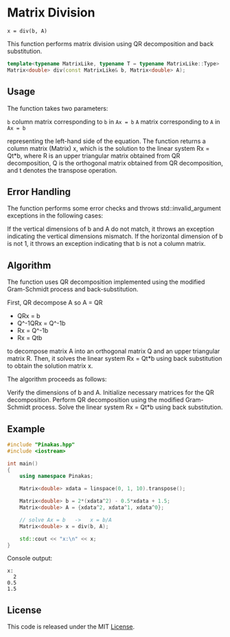 # Matrix Division
```text
x = div(b, A)
```

This function performs matrix division using QR decomposition and back substitution.

```cpp
template<typename MatrixLike, typename T = typename MatrixLike::Type>
Matrix<double> div(const MatrixLike& b, Matrix<double> A);
```

## Usage

The function takes two parameters:

`b` column matrix corresponding to `b` in `Ax = b`
`A` matrix corresponding to `A` in `Ax = b`


representing the left-hand side of the equation.
The function returns a column matrix (Matrix<double>) x, which is the solution to the linear system Rx = Qt*b, where R is an upper triangular matrix obtained from QR decomposition, Q is the orthogonal matrix obtained from QR decomposition, and t denotes the transpose operation.

## Error Handling
The function performs some error checks and throws std::invalid_argument exceptions in the following cases:

If the vertical dimensions of b and A do not match, it throws an exception indicating the vertical dimensions mismatch.
If the horizontal dimension of b is not 1, it throws an exception indicating that b is not a column matrix.

## Algorithm
The function uses QR decomposition implemented using the modified Gram-Schmidt process and back-substitution.

First, QR decompose A so A = QR
* QRx = b
* Q^-1QRx = Q^-1b
* Rx = Q^-1b
* Rx = Qtb



to decompose matrix A into an orthogonal matrix Q and an upper triangular matrix R. Then, it solves the linear system Rx = Qt*b using back substitution to obtain the solution matrix x.

The algorithm proceeds as follows:

Verify the dimensions of b and A.
Initialize necessary matrices for the QR decomposition.
Perform QR decomposition using the modified Gram-Schmidt process.
Solve the linear system Rx = Qt*b using back substitution.

## Example
```cpp
#include "Pinakas.hpp"
#include <iostream>

int main()
{
    using namespace Pinakas;

    Matrix<double> xdata = linspace(0, 1, 10).transpose();

    Matrix<double> b = 2*(xdata^2) - 0.5*xdata + 1.5;
    Matrix<double> A = {xdata^2, xdata^1, xdata^0};

    // solve Ax = b   ->   x = b/A
    Matrix<double> x = div(b, A);

    std::cout << "x:\n" << x;
}
```
Console output:

```text
x:
  2
0.5
1.5
```


## License
This code is released under the MIT [License](../LICENSE).